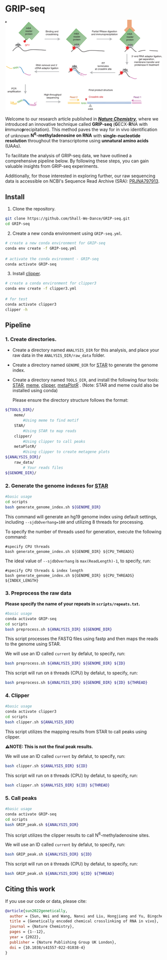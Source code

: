 # GRIP-seq

![pic](./GRIP-seq.png)

Welcome to our research article published in [***Nature Chemistry***](https://doi.org/10.1038/s41557-022-01038-4), where we introduced an innovative technique called **GRIP-seq** (**G**ECX-**R**NA with **i**mmuno**p**recipitation). This method paves the way for in vivo identification of unknown **N<sup>6</sup>-methyladenosine on RNA** with **single-nucleotide resolution** throughout the transcriptome using **unnatural amino acids** (UAAs).

To facilitate the analysis of GRIP-seq data, we have outlined a comprehensive pipeline below. By following these steps, you can gain valuable insights from GRIP-seq experiments.

Additionally, for those interested in exploring further, our raw sequencing data is accessible on NCBI's Sequence Read Archive (SRA): [PRJNA797913](https://www.ncbi.nlm.nih.gov/bioproject/PRJNA797913).

## Install

1. Clone the repository.
```sh
git clone https://github.com/Shall-We-Dance/GRIP-seq.git
cd GRIP-seq
```

2. Create a new conda environment using `GRIP-seq.yml`.
```sh
# create a new conda environment for GRIP-seq
conda env create -f GRIP-seq.yml

# activate the conda evironment - GRIP-seq
conda activate GRIP-seq
```

3. Install [clipper](https://github.com/YeoLab/clipper).
```sh
# create a conda environment for clipper3
conda env create -f clipper3.yml

# for test
conda activate clipper3
clipper -h
```

## Pipeline

### 1.  Create directories.

+ Create a directory named `ANALYSIS_DIR` for this analysis, and place your raw data in the `ANALYSIS_DIR/raw_data` folder. 

+ Create a directory named `GENOME_DIR` for [STAR](https://github.com/alexdobin/STAR) to generate the genome index. 

+ Create a directory named `TOOLS_DIR`, and install the following four tools: [STAR](https://github.com/alexdobin/STAR), [meme](https://meme-suite.org/meme/doc/download.html), [clipper](https://github.com/YeoLab/clipper), [metaPlotR](https://github.com/olarerin/metaPlotR) . (Note: STAR and meme could also be installed using conda)

  Please ensure the directory structure follows the format:
  
```sh
${TOOLS_DIR}/
    meme/
        #Using meme to find motif
    STAR/
        #Using STAR to map reads
    clipper/
        #Using clipper to call peaks
    metaPlotR/
        #Using clipper to create metagene plots
${ANALYSIS_DIR}/
    raw_data/
        # Your reads files
${GENOME_DIR}/

```

### 2.  Generate the genome indexes for [STAR](https://github.com/alexdobin/STAR)

  ```sh
  #basic usage
  cd scripts
  bash generate_genome_index.sh ${GENOME_DIR}
  ```
  This command will generate an hg19 genome index using default settings, including `--sjdbOverhang=100` and utilizing 8 threads for processing.
  
  To specify the number of threads used for generation, execute the following command:
  
  ```
  #specify CPU threads
  bash generate_genome_index.sh ${GENOME_DIR} ${CPU_THREADS}
  ```
  
  The ideal value of `--sjdbOverhang` is `max(ReadLength)-1`, to specify, run:
  
  ```
  #specify CPU threads & index length
  bash generate_genome_index.sh ${GENOME_DIR} ${CPU_THREADS} ${INDEX_LENGTH}
  ```
### 3.  Preprocess the raw data

  **Please specify the name of your repeats in `scripts/repeats.txt`.**

  ```sh
  #basic usage
  conda activate GRIP-seq
  cd scripts
  bash preprocess.sh ${ANALYSIS_DIR} ${GENOME_DIR}
  ```

  This script processes the FASTQ files using fastp and then maps the reads to the genome using STAR.
  
  We will use an ID called `current` by defalut, to specify, run:
  
  ```sh
  bash preprocess.sh ${ANALYSIS_DIR} ${GENOME_DIR} ${ID}
  ```
  
  This script will run on `8` threads (CPU) by defalut, to specify, run:

  ```sh
  bash preprocess.sh ${ANALYSIS_DIR} ${GENOME_DIR} ${ID} ${THREAD}
  ```
  
### 4.  Clipper

  ```sh
  #basic usage
  conda activate clipper3
  cd scripts
  bash clipper.sh ${ANALYSIS_DIR} 
  ```
  
  This script utilizes the mapping results from STAR to call peaks using clipper.
  
  **⚠️NOTE: This is not the final peak results.**
  
  We will use an ID called `current` by defalut, to specify, run:
  
  ```sh
  bash clipper.sh ${ANALYSIS_DIR} ${ID}
  ```
  
  This script will run on `8` threads (CPU) by defalut, to specify, run:

  ```sh
  bash clipper.sh ${ANALYSIS_DIR} ${ID} ${THREAD}
  ```
  
### 5.  Call peaks

  ```sh
  #basic usage
  conda activate GRIP-seq
  cd scripts
  bash GRIP_peak.sh ${ANALYSIS_DIR} 
  ```
  
  This script utilizes the clipper results to call N<sup>6</sup>-methyladenosine sites.
  
  
  We will use an ID called `current` by defalut, to specify, run:
  
  ```sh
  bash GRIP_peak.sh ${ANALYSIS_DIR} ${ID}
  ```
  
  This script will run on `8` threads (CPU) by defalut, to specify, run:

  ```sh
  bash GRIP_peak.sh ${ANALYSIS_DIR} ${ID} ${THREAD}
  ```
  
## Citing this work

If you use our code or data, please cite:

```bibtex
@article{sun2022genetically,
  author = {Sun, Wei and Wang, Nanxi and Liu, Hongjiang and Yu, Bingchen and Jin, Ling and Ren, Xingjie and Shen, Yin and Wang, Lei},
  title = {Genetically encoded chemical crosslinking of RNA in vivo},
  journal = {Nature Chemistry},
  pages = {1--12},
  year = {2022},
  publisher = {Nature Publishing Group UK London},
  doi = {10.1038/s41557-022-01038-4}
}
```
